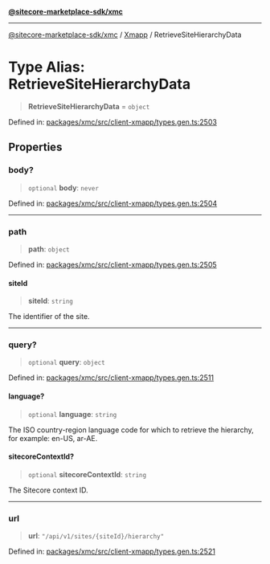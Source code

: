 [**@sitecore-marketplace-sdk/xmc**](../../../../README.md)

***

[@sitecore-marketplace-sdk/xmc](../../../../README.md) / [Xmapp](../README.md) / RetrieveSiteHierarchyData

# Type Alias: RetrieveSiteHierarchyData

> **RetrieveSiteHierarchyData** = `object`

Defined in: [packages/xmc/src/client-xmapp/types.gen.ts:2503](https://github.com/Sitecore/marketplace-sdk/blob/main/packages/xmc/src/client-xmapp/types.gen.ts#L2503)

## Properties

### body?

> `optional` **body**: `never`

Defined in: [packages/xmc/src/client-xmapp/types.gen.ts:2504](https://github.com/Sitecore/marketplace-sdk/blob/main/packages/xmc/src/client-xmapp/types.gen.ts#L2504)

***

### path

> **path**: `object`

Defined in: [packages/xmc/src/client-xmapp/types.gen.ts:2505](https://github.com/Sitecore/marketplace-sdk/blob/main/packages/xmc/src/client-xmapp/types.gen.ts#L2505)

#### siteId

> **siteId**: `string`

The identifier of the site.

***

### query?

> `optional` **query**: `object`

Defined in: [packages/xmc/src/client-xmapp/types.gen.ts:2511](https://github.com/Sitecore/marketplace-sdk/blob/main/packages/xmc/src/client-xmapp/types.gen.ts#L2511)

#### language?

> `optional` **language**: `string`

The ISO country-region language code for which to retrieve the hierarchy, for example: en-US, ar-AE.

#### sitecoreContextId?

> `optional` **sitecoreContextId**: `string`

The Sitecore context ID.

***

### url

> **url**: `"/api/v1/sites/{siteId}/hierarchy"`

Defined in: [packages/xmc/src/client-xmapp/types.gen.ts:2521](https://github.com/Sitecore/marketplace-sdk/blob/main/packages/xmc/src/client-xmapp/types.gen.ts#L2521)
